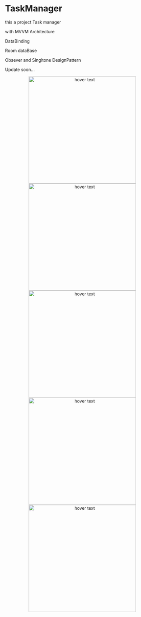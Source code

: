 # TaskManager
this a project Task manager


with MVVM Architecture


DataBinding


Room dataBase


Obsever and Singltone DesignPattern


Update soon...


<p align="center">
  <img src="https://s16.picofile.com/file/8423778150/Screenshot_20210203_151825.jpg" width="350" title="hover text">

  <img src="https://s16.picofile.com/file/8423778168/Screenshot_20210203_152026.jpg" width="350" title="hover text">

  <img src="https://s16.picofile.com/file/8423778176/Screenshot_20210203_152039.jpg" width="350" title="hover text">

  <img src="https://s17.picofile.com/file/8423778218/Screenshot_20210203_152150.jpg" width="350" title="hover text">

  <img src="https://s17.picofile.com/file/8423778226/Screenshot_20210203_152201.jpg" width="350" title="hover text">



</p>

